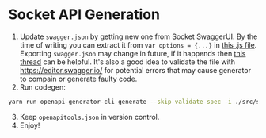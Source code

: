 # Socket API Generation

1. Update `swagger.json` by getting new one from Socket SwaggerUI. By the time of writing you can extract it from `var options = {...}` in [this .js file](https://backend.movr.network/v2/swagger/swagger-ui-init.js). Exporting `swagger.json` may change in future, if it happends then [this thread](https://stackoverflow.com/questions/48525546/how-to-export-swagger-json-or-yaml) can be helpful. It's also a good idea to validate the file with https://editor.swagger.io/ for potential errors that may cause generator to compain or generate faulty code.
2. Run codegen:
```bash
yarn run openapi-generator-cli generate --skip-validate-spec -i ./src/services/Omnibridge/Socket/api/swagger.json -g typescript-fetch -o ./src/services/Omnibridge/Socket/api/generated --additional-properties=typescriptThreePlus=true
```
3. Keep `openapitools.json` in version control.
4. Enjoy!